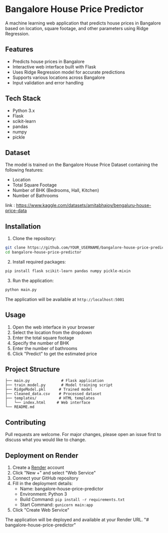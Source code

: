# Bangalore House Price Predictor

A machine learning web application that predicts house prices in Bangalore based on location, square footage, and other parameters using Ridge Regression.

## Features

- Predicts house prices in Bangalore
- Interactive web interface built with Flask
- Uses Ridge Regression model for accurate predictions
- Supports various locations across Bangalore
- Input validation and error handling

## Tech Stack

- Python 3.x
- Flask
- scikit-learn
- pandas
- numpy
- pickle

## Dataset

The model is trained on the Bangalore House Price Dataset containing the following features:

- Location
- Total Square Footage
- Number of BHK (Bedrooms, Hall, Kitchen)
- Number of Bathrooms

link : https://www.kaggle.com/datasets/amitabhajoy/bengaluru-house-price-data

## Installation

1. Clone the repository:

```bash
git clone https://github.com/YOUR_USERNAME/bangalore-house-price-predictor.git
cd bangalore-house-price-predictor
```

2. Install required packages:

```bash
pip install flask scikit-learn pandas numpy pickle-mixin
```

3. Run the application:

```bash
python main.py
```

The application will be available at `http://localhost:5001`

## Usage

1. Open the web interface in your browser
2. Select the location from the dropdown
3. Enter the total square footage
4. Specify the number of BHK
5. Enter the number of bathrooms
6. Click "Predict" to get the estimated price

## Project Structure

```
├── main.py              # Flask application
├── train_model.py       # Model training script
├── RidgeModel.pkl      # Trained model
├── Cleaned_data.csv    # Processed dataset
├── templates/          # HTML templates
│   └── index.html     # Web interface
└── README.md
```

## Contributing

Pull requests are welcome. For major changes, please open an issue first to discuss what you would like to change.

## Deployment on Render

1. Create a [Render](https://render.com) account
2. Click "New +" and select "Web Service"
3. Connect your GitHub repository
4. Fill in the deployment details:
   - Name: bangalore-house-price-predictor
   - Environment: Python 3
   - Build Command: `pip install -r requirements.txt`
   - Start Command: `gunicorn main:app`
5. Click "Create Web Service"

The application will be deployed and available at your Render URL.
"# bangalore-house-price-predictor" 
